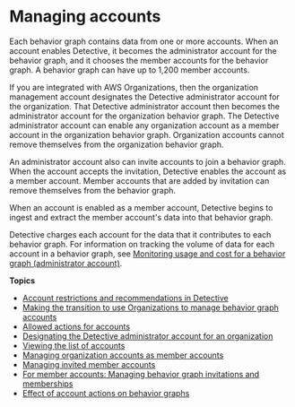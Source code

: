 # Managing accounts<a name="accounts"></a>

Each behavior graph contains data from one or more accounts\. When an account enables Detective, it becomes the administrator account for the behavior graph, and it chooses the member accounts for the behavior graph\. A behavior graph can have up to 1,200 member accounts\.

If you are integrated with AWS Organizations, then the organization management account designates the Detective administrator account for the organization\. That Detective administrator account then becomes the administrator account for the organization behavior graph\. The Detective administrator account can enable any organization account as a member account in the organization behavior graph\. Organization accounts cannot remove themselves from the organization behavior graph\.

An administrator account also can invite accounts to join a behavior graph\. When the account accepts the invitation, Detective enables the account as a member account\. Member accounts that are added by invitation can remove themselves from the behavior graph\.

When an account is enabled as a member account, Detective begins to ingest and extract the member account's data into that behavior graph\.

Detective charges each account for the data that it contributes to each behavior graph\. For information on tracking the volume of data for each account in a behavior graph, see [Monitoring usage and cost for a behavior graph \(administrator account\)](usage-tracking-admin.md)\.

**Topics**
+ [Account restrictions and recommendations in Detective](accounts-restrictions-recommendations.md)
+ [Making the transition to use Organizations to manage behavior graph accounts](accounts-orgs-transition.md)
+ [Allowed actions for accounts](accounts-allowed-actions.md)
+ [Designating the Detective administrator account for an organization](accounts-designate-admin.md)
+ [Viewing the list of accounts](accounts-view-list.md)
+ [Managing organization accounts as member accounts](accounts-orgs-members.md)
+ [Managing invited member accounts](accounts-invited-members.md)
+ [For member accounts: Managing behavior graph invitations and memberships](member-account-graph-management.md)
+ [Effect of account actions on behavior graphs](accounts-effects.md)